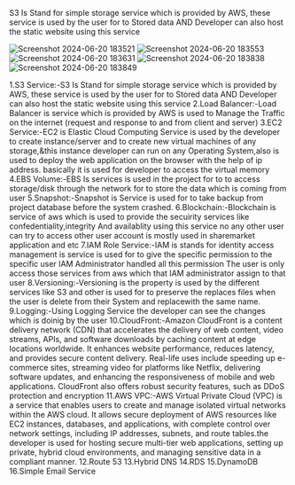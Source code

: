 S3 Is Stand for simple storage service which is provided by AWS, these service is used by the user for to Stored data AND Developer can also host the static website using this service

![Screenshot 2024-06-20 183521](https://github.com/atharva-sangale/S3-BUCKET-/assets/172970923/6216bcaa-2e6f-44ea-bd64-52a83f30493d)
![Screenshot 2024-06-20 183553](https://github.com/atharva-sangale/S3-BUCKET-/assets/172970923/149880cc-29eb-419a-a819-f404e51a1c20)
![Screenshot 2024-06-20 183631](https://github.com/atharva-sangale/S3-BUCKET-/assets/172970923/ec9cffb7-1928-4509-bd38-784e671b945b)
![Screenshot 2024-06-20 183838](https://github.com/atharva-sangale/S3-BUCKET-/assets/172970923/f2020dae-b212-49a9-b111-3e398119a9c1)
![Screenshot 2024-06-20 183849](https://github.com/atharva-sangale/S3-BUCKET-/assets/172970923/4fe2b30f-38cf-4d23-a47a-de1ca8308b3b)


1.S3 Service:-S3 Is Stand for simple storage service which is provided by AWS, these service is used by the user for to Stored data AND Developer can also host the static website using this service
2.Load Balancer:-Load Balancer is service which is provided by AWS is used to Manage the Traffic on the internet (request and response to and from client and server)
3.EC2 Service:-EC2 is Elastic Cloud Computing Service is used by the developer to create instance/server and to create new virtual machines of any storage,&this instance developer can run on any Operating System,also is used to deploy the web application on the browser with the help of ip address. 
basically it is used for developer to access the virtual memory
4.EBS Volume:-EBS Is services is used in the project for to to access storage/disk through the network for to store the data which is coming from user
5.Snapshot:-Snapshot is Service is used for to take backup from project database before the system crashed.
6.Blockchain:-Blockchain is service of aws which is used to provide the secuirity services like confedentiality,integrity And availablity using this service no any other user can try to access other user account is mostly used in sharemarket application and etc
7.IAM Role Service:-IAM is stands for identity access management is service is used for to give the specific permission to the specific user 
IAM Administrator handled all this permission
The user is only access those services from aws which that IAM administrator assign to that user
8.Versioning:-Versioning is the property is used by the different services like S3 and other is used for to preserve the replaces files when the user is delete from their System and replacewith the same name.
9.Logging:-Using Logging Service the developer can see the changes which is doinig by the user
10.CloudFront:-Amazon CloudFront is a content delivery network (CDN) that accelerates the delivery of web content, video streams, APIs, and software downloads by caching content at edge locations worldwide. It enhances website performance, reduces latency, and provides secure content delivery. Real-life uses include speeding up e-commerce sites, streaming video for platforms like Netflix, delivering software updates, and enhancing the responsiveness of mobile and web applications. CloudFront also offers robust security features, such as DDoS protection and encryption
11.AWS VPC:-AWS Virtual Private Cloud (VPC) is a service that enables users to create and manage isolated virtual networks within the AWS cloud. It allows secure deployment of AWS resources like EC2 instances, databases, and applications, with complete control over network settings, including IP addresses, subnets, and route tables.the developer is used for hosting secure multi-tier web applications, setting up private, hybrid cloud environments, and managing sensitive data in a compliant manner.
12.Route 53
13.Hybrid DNS
14.RDS
15.DynamoDB
16.Simple Email Service
